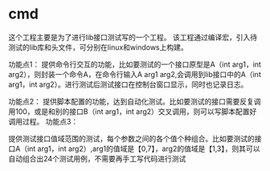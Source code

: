 # cmd
这个工程主要是为了进行lib接口测试写的一个工程。
该工程通过编译宏，引入待测试的lib库和头文件，可分别在linux和windows上构建。

功能点1：
提供命令行交互的功能，比如要测试的一个接口原型是A（int arg1，int arg2），则封装一个命令A，在命令行输入A arg1 arg2,会调用到lib接口中的A（int arg1，int arg2）。进行测试后测试接口在控制台窗口显示，同时也记录日志。

功能点2：
提供脚本配置的功能，达到自动化测试。比如要测试的接口需要反复调用100，或是和别的接口B（int arg1，int arg2）交叉调用，则可以写脚本配置好调用过程。
功能点3：

提供测试接口值域范围的测试，每个参数之间的各个值个种组合。比如要测试的接口A（int arg1，int arg2）,arg1的值域是【0,7】，arg2的值域是【1,3】，则其可以自动组合出24个测试用例，不需要再手工写代码进行测试

